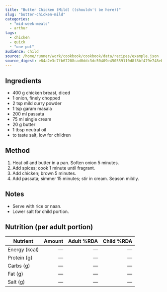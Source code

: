 ```yaml
---
title: "Butter Chicken (Mild) ((shouldn't be here))"
slug: "butter-chicken-mild"
categories:
  - "mid-week-meals"
  - arthur
tags:
  - chicken
  - quick
  - "one-pot"
audience: child
source: /home/runner/work/cookbook/cookbook/data/recipes/example.json
source_digest: e84a2e3c7fb67208cad0ddc3dc50409e450559110d8f8bf479e748ebed8e102f
---
```


## Ingredients

- 400 g chicken breast, diced
- 1 onion, finely chopped
- 2 tsp mild curry powder
- 1 tsp garam masala
- 200 ml passata
- 75 ml single cream
- 20 g butter
- 1 tbsp neutral oil
- to taste salt, low for children

## Method

1. Heat oil and butter in a pan. Soften onion 5 minutes.
2. Add spices; cook 1 minute until fragrant.
3. Add chicken; brown 5 minutes.
4. Add passata; simmer 15 minutes; stir in cream. Season mildly.

## Notes

- Serve with rice or naan.
- Lower salt for child portion.

## Nutrition (per adult portion)

| Nutrient | Amount | Adult %RDA | Child %RDA |
|---|---:|---:|---:|
| Energy (kcal) | — | — | — |
| Protein (g) | — | — | — |
| Carbs (g) | — | — | — |
| Fat (g) | — | — | — |
| Salt (g) | — | — | — |
